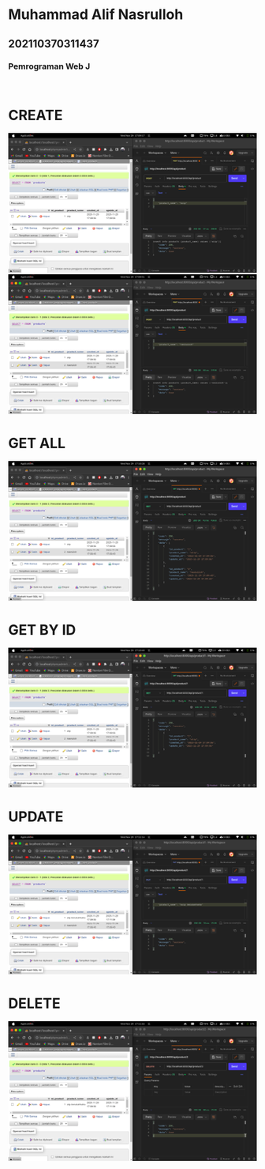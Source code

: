 <h1>Muhammad Alif Nasrulloh</h1>
<h2>202110370311437</h2>
<h3>Pemrograman Web J</h3>
<br>
<h1>CREATE</h1>
<img src='./img/create1.png'>
<img src='./img/create2.png'>
<h1>GET ALL</h1>
<img src='./img/getAll.png'>
<h1>GET BY ID</h1>
<img src='./img/getById.png'>
<h1>UPDATE</h1>
<img src='./img/update.png'>
<h1>DELETE</h1>
<img src='./img/delete.png'>
